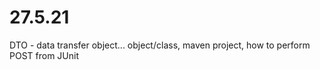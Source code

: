 # 27.5.21
DTO - data transfer object... object/class, maven project, how to perform POST from JUnit 
